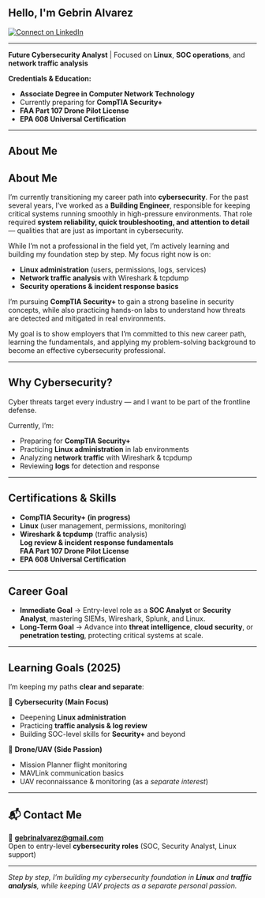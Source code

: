 ## Hello, I'm **Gebrin Alvarez**  

[![Connect on LinkedIn](https://img.shields.io/badge/LinkedIn-0077B5?style=for-the-badge&logo=linkedin&logoColor=white)](https://www.linkedin.com/in/gebrin-alvarez/)  

---

**Future Cybersecurity Analyst** | Focused on **Linux**, **SOC operations**, and **network traffic analysis**  

**Credentials & Education:**  
- **Associate Degree in Computer Network Technology**  
- Currently preparing for **CompTIA Security+**  
- **FAA Part 107 Drone Pilot License**  
- **EPA 608 Universal Certification**  

---

## About Me  

## About Me  

I’m currently transitioning my career path into **cybersecurity**. For the past several years, I’ve worked as a **Building Engineer**, responsible for keeping critical systems running smoothly in high-pressure environments. That role required **system reliability, quick troubleshooting, and attention to detail** — qualities that are just as important in cybersecurity.  

While I’m not a professional in the field yet, I’m actively learning and building my foundation step by step. My focus right now is on:  
- **Linux administration** (users, permissions, logs, services)  
- **Network traffic analysis** with Wireshark & tcpdump  
- **Security operations & incident response basics**  

I’m pursuing **CompTIA Security+** to gain a strong baseline in security concepts, while also practicing hands-on labs to understand how threats are detected and mitigated in real environments.  

My goal is to show employers that I’m committed to this new career path, learning the fundamentals, and applying my problem-solving background to become an effective cybersecurity professional.  
  

---

##  Why Cybersecurity?  

Cyber threats target every industry — and I want to be part of the frontline defense.  

Currently, I’m:  
- Preparing for **CompTIA Security+**  
- Practicing **Linux administration** in lab environments  
- Analyzing **network traffic** with Wireshark & tcpdump  
- Reviewing **logs** for detection and response  

---

##  Certifications & Skills  

- **CompTIA Security+ (in progress)**  
- **Linux** (user management, permissions, monitoring)  
- **Wireshark & tcpdump** (traffic analysis)  
  **Log review & incident response fundamentals**  
  **FAA Part 107 Drone Pilot License**  
- **EPA 608 Universal Certification**  

---

## Career Goal  

- **Immediate Goal** → Entry-level role as a **SOC Analyst** or **Security Analyst**, mastering SIEMs, Wireshark, Splunk, and Linux.  
- **Long-Term Goal** → Advance into **threat intelligence**, **cloud security**, or **penetration testing**, protecting critical systems at scale.  

---

## Learning Goals (2025)  

I’m keeping my paths **clear and separate**:  

🔹 **Cybersecurity (Main Focus)**  
- Deepening **Linux administration**  
- Practicing **traffic analysis & log review**  
- Building SOC-level skills for **Security+** and beyond  

🔹 **Drone/UAV (Side Passion)**  
- Mission Planner flight monitoring  
- MAVLink communication basics  
- UAV reconnaissance & monitoring (as a *separate interest*)  

---

## 📬 Contact Me  

📧 **gebrinalvarez@gmail.com**  
Open to entry-level **cybersecurity roles** (SOC, Security Analyst, Linux support)  

---

*Step by step, I’m building my cybersecurity foundation in **Linux** and **traffic analysis**, while keeping UAV projects as a separate personal passion.*  
